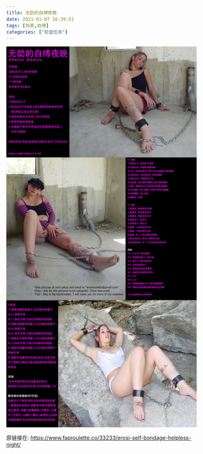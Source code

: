 ```yaml
---
title: 无助的自缚夜晚
date: 2021-01-07 16:39:51
tags: [拘束,自缚]
categories: ["轮盘任务"]
---
```


<!-- {% asset_img Erosi-self-bondage-helpless-night.jpg %} -->
![](Erosi-self-bondage-helpless-night.jpg)

原链接在: https://www.faproulette.co/33233/erosi-self-bondage-helpless-night/  
